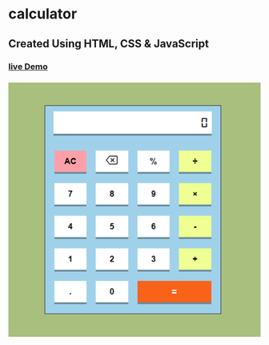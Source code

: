 # calculator
## Created Using HTML, CSS & JavaScript
### [live Demo](https://calculator1-home.netlify.app/)
### [![calculator preview](/assets/calculator.png)](https://calculator1-home.netlify.app/)

